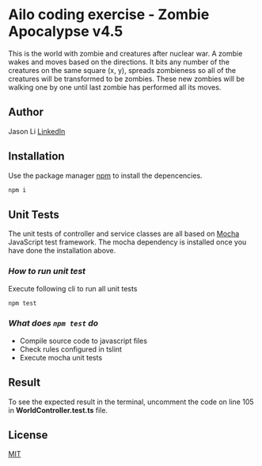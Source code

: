 # Ailo coding exercise - Zombie Apocalypse v4.5

This is the world with zombie and creatures after nuclear war. A zombie wakes and moves based on the directions. It bits any number of the creatures on the same square (x, y), spreads zombieness so all of the creatures will be transformed to be zombies. These new zombies will be walking one by one until last zombie has performed all its moves.

## Author
Jason Li [LinkedIn](https://www.linkedin.com/in/jason-li-5a943a135/)

## Installation

Use the package manager [npm](https://www.npmjs.com/) to install the depencencies.

```bash
npm i
```

## Unit Tests
The unit tests of controller and service classes are all based on [Mocha](https://mochajs.org/) JavaScript test framework. The mocha dependency is installed once you have done the installation above.

### *How to run unit test*
Execute following cli to run all unit tests
```bash
npm test
```

### *What does `npm test` do*
* Compile source code to javascript files
* Check rules configured in tslint
* Execute mocha unit tests

## Result
To see the expected result in the terminal, uncomment the code on line 105 in **WorldController.test.ts** file.

## License
[MIT](https://choosealicense.com/licenses/mit/)
